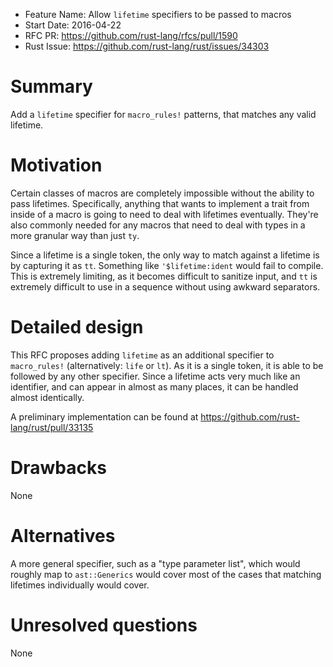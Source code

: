 - Feature Name: Allow `lifetime` specifiers to be passed to macros
- Start Date: 2016-04-22
- RFC PR: https://github.com/rust-lang/rfcs/pull/1590
- Rust Issue: https://github.com/rust-lang/rust/issues/34303

# Summary
[summary]: #summary

Add a `lifetime` specifier for `macro_rules!` patterns, that matches any valid
lifetime.

# Motivation
[motivation]: #motivation

Certain classes of macros are completely impossible without the ability to pass
lifetimes. Specifically, anything that wants to implement a trait from inside of
a macro is going to need to deal with lifetimes eventually. They're also
commonly needed for any macros that need to deal with types in a more granular
way than just `ty`.

Since a lifetime is a single token, the only way to match against a lifetime is
by capturing it as `tt`. Something like `'$lifetime:ident` would fail to
compile. This is extremely limiting, as it becomes difficult to sanitize input,
and `tt` is extremely difficult to use in a sequence without using awkward
separators.

# Detailed design
[design]: #detailed-design

This RFC proposes adding `lifetime` as an additional specifier to
`macro_rules!` (alternatively: `life` or `lt`). As it is a single token, it is
able to be followed by any other specifier. Since a lifetime acts very much
like an identifier, and can appear in almost as many places, it can be handled
almost identically.

A preliminary implementation can be found at
https://github.com/rust-lang/rust/pull/33135

# Drawbacks
[drawbacks]: #drawbacks

None

# Alternatives
[alternatives]: #alternatives

A more general specifier, such as a "type parameter list", which would roughly
map to `ast::Generics` would cover most of the cases that matching lifetimes
individually would cover.

# Unresolved questions
[unresolved]: #unresolved-questions

None
